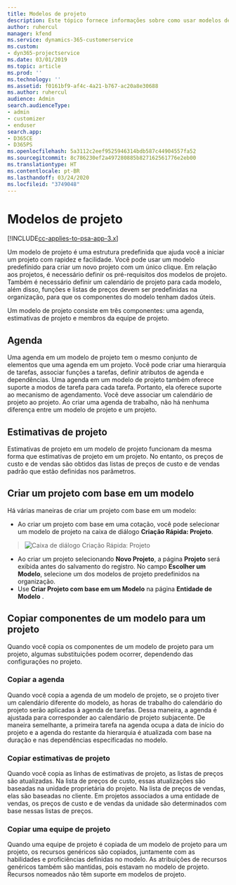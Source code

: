 ```yaml
---
title: Modelos de projeto
description: Este tópico fornece informações sobre como usar modelos de projeto para configuração rápida de projetos.
author: ruhercul
manager: kfend
ms.service: dynamics-365-customerservice
ms.custom:
- dyn365-projectservice
ms.date: 03/01/2019
ms.topic: article
ms.prod: ''
ms.technology: ''
ms.assetid: f0161bf9-af4c-4a21-b767-ac20a8e30688
ms.author: ruhercul
audience: Admin
search.audienceType:
- admin
- customizer
- enduser
search.app:
- D365CE
- D365PS
ms.openlocfilehash: 5a3112c2eef9525946314bdb587c44904557fa52
ms.sourcegitcommit: 8c786230ef2a497280885b827162561776e2eb00
ms.translationtype: HT
ms.contentlocale: pt-BR
ms.lasthandoff: 03/24/2020
ms.locfileid: "3749048"
---
```

# <a name="project-templates"></a>Modelos de projeto 

[!INCLUDE[cc-applies-to-psa-app-3.x](../includes/cc-applies-to-psa-app-3x.md)]

Um modelo de projeto é uma estrutura predefinida que ajuda você a iniciar um projeto com rapidez e facilidade. Você pode usar um modelo predefinido para criar um novo projeto com um único clique. Em relação aos projetos, é necessário definir os pré-requisitos dos modelos de projeto. Também é necessário definir um calendário de projeto para cada modelo, além disso, funções e listas de preços devem ser predefinidas na organização, para que os componentes do modelo tenham dados úteis.

Um modelo de projeto consiste em três componentes: uma agenda, estimativas de projeto e membros da equipe de projeto.

## <a name="schedule"></a>Agenda

Uma agenda em um modelo de projeto tem o mesmo conjunto de elementos que uma agenda em um projeto. Você pode criar uma hierarquia de tarefas, associar funções a tarefas, definir atributos de agenda e dependências. Uma agenda em um modelo de projeto também oferece suporte a modos de tarefa para cada tarefa. Portanto, ela oferece suporte ao mecanismo de agendamento. Você deve associar um calendário de projeto ao projeto. Ao criar uma agenda de trabalho, não há nenhuma diferença entre um modelo de projeto e um projeto.

## <a name="project-estimates"></a>Estimativas de projeto

Estimativas de projeto em um modelo de projeto funcionam da mesma forma que estimativas de projeto em um projeto. No entanto, os preços de custo e de vendas são obtidos das listas de preços de custo e de vendas padrão que estão definidas nos parâmetros.

## <a name="creating-a-project-from-a-template"></a>Criar um projeto com base em um modelo
 
Há várias maneiras de criar um projeto com base em um modelo:

- Ao criar um projeto com base em uma cotação, você pode selecionar um modelo de projeto na caixa de diálogo **Criação Rápida: Projeto**.

> ![Caixa de diálogo Criação Rápida: Projeto](media/project-11.png)

- Ao criar um projeto selecionando **Novo Projeto**, a página **Projeto** será exibida antes do salvamento do registro. No campo **Escolher um Modelo**, selecione um dos modelos de projeto predefinidos na organização.
- Use **Criar Projeto com base em um Modelo** na página **Entidade de Modelo** .

## <a name="copying-components-of-template-to-project"></a>Copiar componentes de um modelo para um projeto

Quando você copia os componentes de um modelo de projeto para um projeto, algumas substituições podem ocorrer, dependendo das configurações no projeto.

### <a name="copying-the-schedule"></a>Copiar a agenda

Quando você copia a agenda de um modelo de projeto, se o projeto tiver um calendário diferente do modelo, as horas de trabalho do calendário do projeto serão aplicadas à agenda de tarefas. Dessa maneira, a agenda é ajustada para corresponder ao calendário de projeto subjacente. De maneira semelhante, a primeira tarefa na agenda ocupa a data de início do projeto e a agenda do restante da hierarquia é atualizada com base na duração e nas dependências especificadas no modelo. 

### <a name="copying-project-estimates"></a>Copiar estimativas de projeto 

Quando você copia as linhas de estimativas de projeto, as listas de preços são atualizadas. Na lista de preços de custo, essas atualizações são baseadas na unidade proprietária do projeto. Na lista de preços de vendas, elas são baseadas no cliente. Em projetos associados a uma entidade de vendas, os preços de custo e de vendas da unidade são determinados com base nessas listas de preços.

### <a name="copying-a-project-team"></a>Copiar uma equipe de projeto

Quando uma equipe de projeto é copiada de um modelo de projeto para um projeto, os recursos genéricos são copiados, juntamente com as habilidades e proficiências definidas no modelo. As atribuições de recursos genéricos também são mantidas, pois estavam no modelo de projeto. Recursos nomeados não têm suporte em modelos de projeto.
